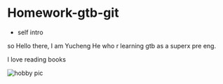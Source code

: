 # Homework-gtb-git

- self intro

so Hello there,
I am Yucheng He who r learning gtb as a superx pre eng.

I love reading books


![hobby pic](C:\Users\550395691\Pictures\2016\2016-11-20\IMG_8139.CR2)






